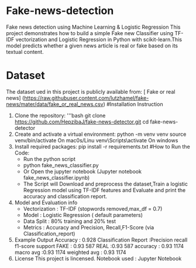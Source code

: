 # Fake-news-detection
Fake news detection using Machine Learning & Logistic Regression 
This project demonstrates how to build a simple Fake new Classifier using TF-IDF  vectorization and Logistic Regression in Python with scikit-learn.This model predicts whether a given news article is real or fake based on its textual content.
# Dataset
The dataset ued in this project is publicly available from: [ Fake or real news] (https://raw.githubuser.content.com/lutzhamel/fake-news/mater/data/fake_or_real_news.csv)
#Installation Instruction
1. Clone the repository:
 '''bash
git clone
https://github.com/HepzibaJ/fake-news-detector.git
      cd fake-news-detector
2. Create and activate a virtual environment:
 python -m venv venv
  source venv/bin/activate
On mac0s/Linu
venv\Scripts\activate
   On windows
3. Install required packages:
   pip install -r requirements.txt
   #How to Run the Code:
   * Run the python script
   * python fake_news_classifier.py
   * Or Open the jupyter notebook (Jupyter notebook fake_news_classifier.ipynb)
   * The Script will Download and preprocess the dataset,Train a logistic Regression model using TF-IDF features and Evaluate and print the accuracy and classification report.
4. Model and Evaluation info
   * Vectorization : TF-IDF (stopwords removed,max_df = 0.7)
   * Model : Logistic Regression ( default parameters)
   * Data Split : 80% training and 20% test
   * Metrics : Accuracy and Precision,  Recall,F1-Score (via Classification_report)
5. Example Output
   Accuracy : 0.928
   Classification Report :Precision recall f1-score support
   FAKE : 0.93 587 REAL :0.93 587
   accuracy : 0.93 1174
   macro avg :0.93 1174
   weighted avg : 0.93 1174
6. License
   This project is lincensed.
   Notebook used : Jupyter Notebook
  
